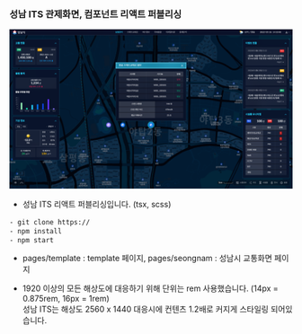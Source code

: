 ### 성남 ITS 관제화면, 컴포넌트 리액트 퍼블리싱

![이미지](seong-cover1.png)

+ 성남 ITS 리액트 퍼블리싱입니다. (tsx, scss)

```
- git clone https://
- npm install
- npm start
```

+ pages/template : template 페이지, pages/seongnam : 성남시 교통화면 페이지

+ 1920 이상의 모든 해상도에 대응하기 위해 단위는 rem 사용했습니다. (14px = 0.875rem, 16px = 1rem)   
성남 ITS는 해상도 2560 x 1440 대응시에 컨텐츠 1.2배로 커지게 스타일링 되어있습니다.